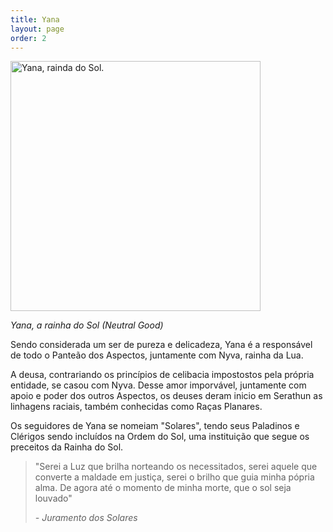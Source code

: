 ```yaml
---
title: Yana
layout: page
order: 2
---
```


<img src="../../assets/divindades/yana.jpg" alt="Yana, rainda do Sol." width="400"/>

*Yana, a rainha do Sol (Neutral Good)* 

Sendo considerada um ser de pureza e delicadeza, Yana é a responsável de todo o Panteão dos Aspectos, juntamente com Nyva, rainha da Lua. 

A deusa, contrariando os princípios de celibacia impostostos pela própria entidade, se casou com Nyva. Desse amor imporvável, juntamente com apoio e poder dos outros Aspectos, os deuses deram inicio em Serathun as linhagens raciais, também conhecidas como Raças Planares. 

Os seguidores de Yana se nomeiam "Solares", tendo seus Paladinos e Clérigos sendo incluídos na Ordem do Sol, uma instituição que segue os preceitos da Rainha do Sol. 

>
> "Serei a Luz que brilha norteando os necessitados, serei aquele que converte a maldade em justiça, serei o brilho que guia minha pópria alma.
>  De agora até o momento de minha morte, que o sol seja louvado" 
>  
>  *- Juramento dos Solares*
